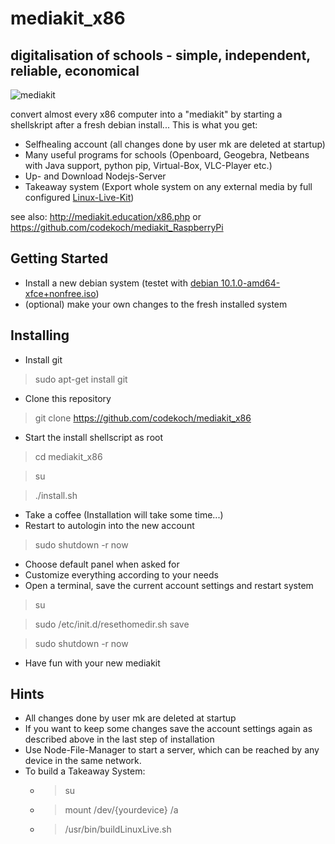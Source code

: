 # mediakit_x86 
## digitalisation of schools - simple, independent, reliable, economical 
![mediakit](http://mediakit.education/images/PenDisplay_Nuc2.jpg)

convert almost every x86 computer into a "mediakit" by starting a shellskript after a fresh debian install...
This is what you get:
- Selfhealing account (all changes done by user mk are deleted at startup)
- Many useful programs for schools (Openboard, Geogebra, Netbeans with Java support, python pip, Virtual-Box, VLC-Player etc.)
- Up- and Download Nodejs-Server
- Takeaway system (Export whole system on any external media by full configured <a href=https://www.linux-live.org/>Linux-Live-Kit</a>) 

see also: http://mediakit.education/x86.php or https://github.com/codekoch/mediakit_RaspberryPi
## Getting Started
- Install a new debian system (testet with <a href=https://cdimage.debian.org/cdimage/unofficial/non-free/cd-including-firmware/current-live/amd64/iso-hybrid/>debian 10.1.0-amd64-xfce+nonfree.iso</a>)
- (optional) make your own changes to the fresh installed system
## Installing
- Install git
> sudo apt-get install git
- Clone this repository
> git clone https://github.com/codekoch/mediakit_x86
- Start the install shellscript as root 
> cd mediakit_x86

> su

> ./install.sh
- Take a coffee (Installation will take some time...)
- Restart to autologin into the new account
> sudo shutdown -r now
- Choose default panel when asked for
- Customize everything according to your needs
- Open a terminal, save the current account settings and restart system
> su

> sudo /etc/init.d/resethomedir.sh save

> sudo shutdown -r now
- Have fun with your new mediakit 
## Hints
- All changes done by user mk are deleted at startup
- If you want to keep some changes save the account settings again as described above in the last step of installation
- Use Node-File-Manager to start a server, which can be reached by any device in the same network. 
- To build a Takeaway System:
    - >su
    - >mount /dev/{yourdevice} /a
    - >/usr/bin/buildLinuxLive.sh
